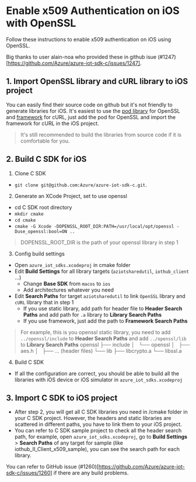 # Enable x509 Authentication on iOS with OpenSSL

Follow these instructions to enable x509 authentication on iOS using OpenSSL. 

Big thanks to user alain-noa who provided these in github isue (#1247)[https://github.com/Azure/azure-iot-sdk-c/issues/1247].

## 1. Import OpenSSL library and cURL library to iOS project

You can easily find their source code on github but it's not friendly to generate libraries for iOS. It's easiest to use the [pod library](https://github.com/krzyzanowskim/OpenSSL) for OpenSSL and [framework](https://github.com/Cogosense/iOSCurlFramework/releases) for cURL, just add the pod for OpenSSL and import the framework for cURL in the iOS project.

> It's still recommended to build the libraries from source code if it is comfortable for you.


## 2. Build C SDK for iOS

1. Clone C SDK
- `git clone git@github.com:Azure/azure-iot-sdk-c.git`.

2. Generate an XCode Project, set to use openssl
-    cd C SDK root directory
-   `mkdir cmake`
-   `cd cmake`
-   `cmake -G Xcode -DOPENSSL_ROOT_DIR:PATH=/usr/local/opt/openssl -Duse_openssl:bool=ON ..`

> DOPENSSL_ROOT_DIR is the path of your openssl library in step 1

3. Config build settings
-   Open `azure_iot_sdks.xcodeproj` in cmake folder
-   Edit **Build Settings** for all library targets (`aziotsharedutil`, `iothub_client` ...)
    -  Change **Base SDK** from `macos` to `ios`
    -  Add architectures whatever you need
-   Edit **Search Paths** for target `aziotsharedutil` to link `OpenSSL` library and `cURL` library that  in step 1
    -  If you use static library, add path for header file to **Header Search Paths** and add path for `.a` library to **Library Search Paths**
    -  If you use framework, just add the path to **Framework Search Paths**

> For example, this is you openssl static library, you need to add `../openssl/include` to  **Header Search Paths** and add `../openssl/lib` to **Library Search Paths**
openssl
├── include
│   └── openssl
│       ├── aes.h
│       ├── ... (header files)
└── lib
    ├── libcrypto.a
    └── libssl.a

4. Build C SDK
-   If all the configuration are correct, you should be able to build all the libraries with iOS device or iOS simulator in `azure_iot_sdks.xcodeproj`

## 3. Import C SDK to iOS project
- After step 2, you will get all C SDK libraries you need in /cmake folder in your C SDK project. However,  the headers and static libraries are scattered in different paths, you have to link them to your iOS project.
- You can refer to C SDK sample project to check all the header search path, for example, open `azure_iot_sdks.xcodeproj`, go to **Build Settings** > **Search Paths** of any target for sample (like iothub_II_Client_x509_sample), you can see the search path for each library.
  
You can refer to GitHub issue (#1260)[https://github.com/Azure/azure-iot-sdk-c/issues/1260] if there are any build problems.
